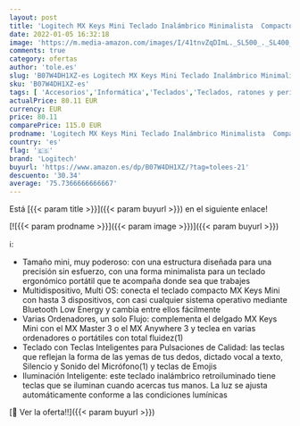 ```yaml
---
layout: post
title: 'Logitech MX Keys Mini Teclado Inalámbrico Minimalista  Compacto  Bluetooth  Retroiluminado  USB-C  Compatible con Apple macOS  iOS  Windows  Linux  Android  de Metal - Gris claro'
date: 2022-01-05 16:32:18
image: 'https://m.media-amazon.com/images/I/41tnvZqDImL._SL500_._SL400_.jpg'
comments: true
category: ofertas
author: 'tole.es'
slug: 'B07W4DH1XZ-es Logitech MX Keys Mini Teclado Inalámbrico Minimalista...'
sku: 'B07W4DH1XZ-es'
tags: [ 'Accesorios','Informática','Teclados','Teclados, ratones y periféricos de entrada','apple','logitech', ]
actualPrice: 80.11 EUR
currency: EUR
price: 80.11
comparePrice: 115.0 EUR
prodname: 'Logitech MX Keys Mini Teclado Inalámbrico Minimalista  Compacto  Bluetooth  Retroiluminado  USB-C  Compatible con Apple macOS  iOS  Windows  Linux  Android  de Metal - Gris claro'
country: 'es'
flag: '🇪🇸'
brand: 'Logitech'
buyurl: 'https://www.amazon.es/dp/B07W4DH1XZ/?tag=tolees-21'
descuento: '30.34'
average: '75.7366666666667'
---
```


Está [{{< param title >}}]({{< param buyurl >}}) en el siguiente enlace!

[![{{< param prodname >}}]({{< param image >}})]({{< param buyurl >}})

ℹ️:

- Tamaño mini, muy poderoso: con una estructura diseñada para una precisión sin esfuerzo, con una forma minimalista para un teclado ergonómico portátil que te acompaña donde sea que trabajes
- Multidispositivo, Multi OS: conecta el teclado compacto MX Keys Mini con hasta 3 dispositivos, con casi cualquier sistema operativo mediante Bluetooth Low Energy y cambia entre ellos fácilmente
- Varias Ordenadores, un solo Flujo: complementa el delgado MX Keys Mini con el MX Master 3 o el MX Anywhere 3 y teclea en varias ordenadores o portátiles con total fluidez(1)
- Teclado con Teclas Inteligentes para Pulsaciones de Calidad: las teclas que reflejan la forma de las yemas de tus dedos, dictado vocal a texto, Silencio y Sonido del Micrófono(1) y teclas de Emojis
- Iluminación Inteligente: este teclado inalámbrico retroiluminado tiene teclas que se iluminan cuando acercas tus manos. La luz se ajusta automáticamente conforme a las condiciones lumínicas

[🛒 Ver la oferta!!]({{< param buyurl >}})
